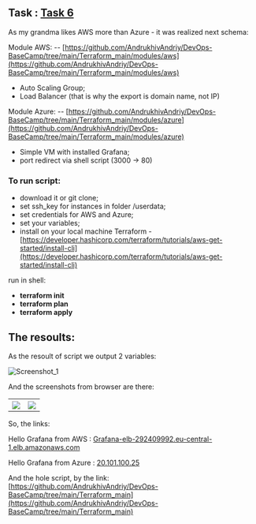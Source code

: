 ## Task : [Task 6](https://docs.google.com/document/d/1hxknpDiPfIDCFRAFUaZQVtm8BbpQpaX1gbPzxWuM-Y8/edit)

As my grandma likes AWS more than Azure - it was realized next schema:

Module AWS: -- [https://github.com/AndrukhivAndriy/DevOps-BaseCamp/tree/main/Terraform_main/modules/aws](https://github.com/AndrukhivAndriy/DevOps-BaseCamp/tree/main/Terraform_main/modules/aws)

- Auto Scaling Group;
- Load Balancer (that is why the export is domain name, not IP)

Module Azure: -- [https://github.com/AndrukhivAndriy/DevOps-BaseCamp/tree/main/Terraform_main/modules/azure](https://github.com/AndrukhivAndriy/DevOps-BaseCamp/tree/main/Terraform_main/modules/azure)

- Simple VM with installed Grafana;
- port redirect via shell script (3000 -> 80)

### To run script:

- download it or git clone;
- set ssh_key for instances in folder /userdata;
- set credentials for AWS and Azure;
- set your variables;
- install on your local machine Terraform - [https://developer.hashicorp.com/terraform/tutorials/aws-get-started/install-cli](https://developer.hashicorp.com/terraform/tutorials/aws-get-started/install-cli)

run in shell:

- **terraform init**
- **terraform plan**
- **terraform apply**

## The resoults: 

As the resoult of script we output 2 variables:

![Screenshot_1](https://user-images.githubusercontent.com/79985930/209865748-176d306e-1a70-4282-8667-7af9d0941be1.png)

And the screenshots from browser are there:

<table>
  <tr>
    <th><img src="https://user-images.githubusercontent.com/79985930/209865749-e04f7045-d392-4e67-ae68-f80313361725.png"></th>
    <th><img src="https://user-images.githubusercontent.com/79985930/209865751-523239ed-5375-4a59-8f1b-93728fa2e808.png"></th>
  </tr>
</table>

So, the links:


Hello Grafana from AWS : <a href="http://Grafana-elb-292409992.eu-central-1.elb.amazonaws.com" target="_blank">Grafana-elb-292409992.eu-central-1.elb.amazonaws.com</a>
    
Hello Grafana from Azure : <a href="http://20.101.100.25/" target="_blank">20.101.100.25</a>

And the hole script, by the link: [https://github.com/AndrukhivAndriy/DevOps-BaseCamp/tree/main/Terraform_main](https://github.com/AndrukhivAndriy/DevOps-BaseCamp/tree/main/Terraform_main)


